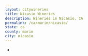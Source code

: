 ```yaml
---
layout: citywineries
title: Nicasio Wineries
description: Wineries in Nicasio, CA
permalink: /ca/marin/nicasio/
state: ca
county: marin
city: nicasio
---
```

-
